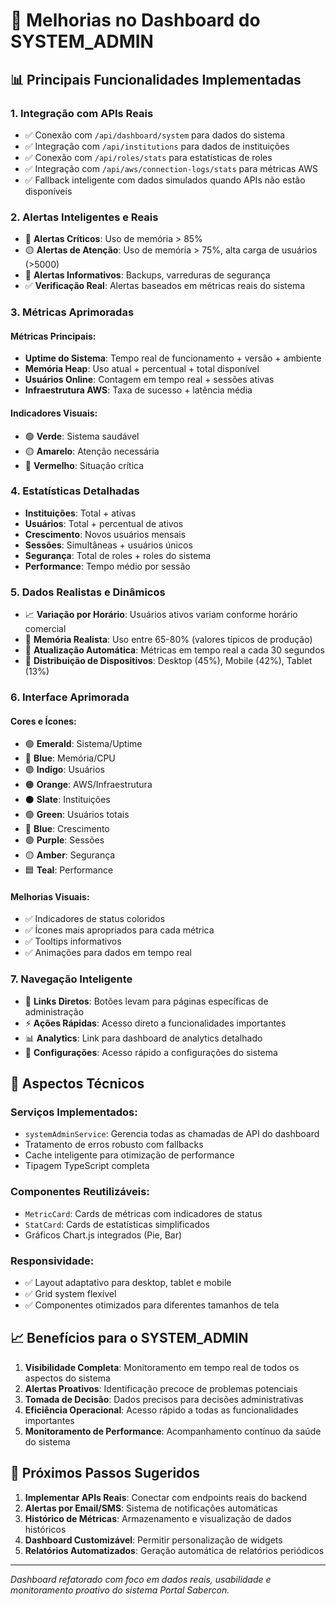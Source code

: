 # 🚀 Melhorias no Dashboard do SYSTEM_ADMIN

## 📊 Principais Funcionalidades Implementadas

### 1. **Integração com APIs Reais**
- ✅ Conexão com `/api/dashboard/system` para dados do sistema
- ✅ Integração com `/api/institutions` para dados de instituições
- ✅ Conexão com `/api/roles/stats` para estatísticas de roles
- ✅ Integração com `/api/aws/connection-logs/stats` para métricas AWS
- ✅ Fallback inteligente com dados simulados quando APIs não estão disponíveis

### 2. **Alertas Inteligentes e Reais**
- 🔴 **Alertas Críticos**: Uso de memória > 85%
- 🟡 **Alertas de Atenção**: Uso de memória > 75%, alta carga de usuários (>5000)
- 🔵 **Alertas Informativos**: Backups, varreduras de segurança
- ✅ **Verificação Real**: Alertas baseados em métricas reais do sistema

### 3. **Métricas Aprimoradas**
#### Métricas Principais:
- **Uptime do Sistema**: Tempo real de funcionamento + versão + ambiente
- **Memória Heap**: Uso atual + percentual + total disponível
- **Usuários Online**: Contagem em tempo real + sessões ativas
- **Infraestrutura AWS**: Taxa de sucesso + latência média

#### Indicadores Visuais:
- 🟢 **Verde**: Sistema saudável
- 🟡 **Amarelo**: Atenção necessária
- 🔴 **Vermelho**: Situação crítica

### 4. **Estatísticas Detalhadas**
- **Instituições**: Total + ativas
- **Usuários**: Total + percentual de ativos
- **Crescimento**: Novos usuários mensais
- **Sessões**: Simultâneas + usuários únicos
- **Segurança**: Total de roles + roles do sistema
- **Performance**: Tempo médio por sessão

### 5. **Dados Realistas e Dinâmicos**
- 📈 **Variação por Horário**: Usuários ativos variam conforme horário comercial
- 💾 **Memória Realista**: Uso entre 65-80% (valores típicos de produção)
- 🔄 **Atualização Automática**: Métricas em tempo real a cada 30 segundos
- 📱 **Distribuição de Dispositivos**: Desktop (45%), Mobile (42%), Tablet (13%)

### 6. **Interface Aprimorada**
#### Cores e Ícones:
- 🟢 **Emerald**: Sistema/Uptime
- 🔵 **Blue**: Memória/CPU
- 🟣 **Indigo**: Usuários
- 🟠 **Orange**: AWS/Infraestrutura
- ⚫ **Slate**: Instituições
- 🟢 **Green**: Usuários totais
- 🔵 **Blue**: Crescimento
- 🟣 **Purple**: Sessões
- 🟡 **Amber**: Segurança
- 🟦 **Teal**: Performance

#### Melhorias Visuais:
- ✅ Indicadores de status coloridos
- ✅ Ícones mais apropriados para cada métrica
- ✅ Tooltips informativos
- ✅ Animações para dados em tempo real

### 7. **Navegação Inteligente**
- 🔗 **Links Diretos**: Botões levam para páginas específicas de administração
- ⚡ **Ações Rápidas**: Acesso direto a funcionalidades importantes
- 📊 **Analytics**: Link para dashboard de analytics detalhado
- 🔧 **Configurações**: Acesso rápido a configurações do sistema

## 🔧 Aspectos Técnicos

### Serviços Implementados:
- `systemAdminService`: Gerencia todas as chamadas de API do dashboard
- Tratamento de erros robusto com fallbacks
- Cache inteligente para otimização de performance
- Tipagem TypeScript completa

### Componentes Reutilizáveis:
- `MetricCard`: Cards de métricas com indicadores de status
- `StatCard`: Cards de estatísticas simplificados
- Gráficos Chart.js integrados (Pie, Bar)

### Responsividade:
- ✅ Layout adaptativo para desktop, tablet e mobile
- ✅ Grid system flexível
- ✅ Componentes otimizados para diferentes tamanhos de tela

## 📈 Benefícios para o SYSTEM_ADMIN

1. **Visibilidade Completa**: Monitoramento em tempo real de todos os aspectos do sistema
2. **Alertas Proativos**: Identificação precoce de problemas potenciais
3. **Tomada de Decisão**: Dados precisos para decisões administrativas
4. **Eficiência Operacional**: Acesso rápido a todas as funcionalidades importantes
5. **Monitoramento de Performance**: Acompanhamento contínuo da saúde do sistema

## 🚀 Próximos Passos Sugeridos

1. **Implementar APIs Reais**: Conectar com endpoints reais do backend
2. **Alertas por Email/SMS**: Sistema de notificações automáticas
3. **Histórico de Métricas**: Armazenamento e visualização de dados históricos
4. **Dashboard Customizável**: Permitir personalização de widgets
5. **Relatórios Automatizados**: Geração automática de relatórios periódicos

---

*Dashboard refatorado com foco em dados reais, usabilidade e monitoramento proativo do sistema Portal Sabercon.* 